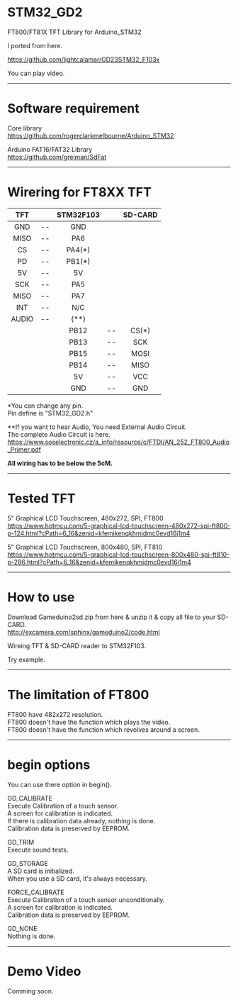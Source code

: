 # STM32_GD2
FT800/FT81X TFT Library for Arduino_STM32

I ported from here.   

https://github.com/lightcalamar/GD23STM32_F103x   

You can play video.   

----

# Software requirement    

Core library    
https://github.com/rogerclarkmelbourne/Arduino_STM32   

Arduino FAT16/FAT32 Library   
https://github.com/greiman/SdFat   

----

# Wirering for FT8XX TFT   


|TFT||STM32F103||SD-CARD|
|:-:|:-:|:-:|:-:|:-:|
|GND|--|GND|
|MISO|--|PA6|
|CS|--|PA4(*)|
|PD|--|PB1(*)|
|5V|--|5V|
|SCK|--|PA5|
|MISO|--|PA7|
|INT|--|N/C|
|AUDIO|--|(**)|
|||PB12|--|CS(*)|
|||PB13|--|SCK|
|||PB15|--|MOSI|
|||PB14|--|MISO|
|||5V|--|VCC|
|||GND|--|GND|


\*You can change any pin.  
Pin define is "STM32_GD2.h"   

\**If you want to hear Audio, You need External Audio Circuit.  
The complete Audio Circuit is here.   
https://www.soselectronic.cz/a_info/resource/c/FTDI/AN_252_FT800_Audio_Primer.pdf   

**All wiring has to be below the 5cM.**  

----

# Tested TFT    
5" Graphical LCD Touchscreen, 480x272, SPI, FT800   
https://www.hotmcu.com/5-graphical-lcd-touchscreen-480x272-spi-ft800-p-124.html?cPath=6_16&zenid=kfemikenqkhmjdmc0evd16j1m4   

5" Graphical LCD Touchscreen, 800x480, SPI, FT810   
https://www.hotmcu.com/5-graphical-lcd-touchscreen-800x480-spi-ft810-p-286.html?cPath=6_16&zenid=kfemikenqkhmjdmc0evd16j1m4   

----

# How to use   

Download Gameduino2sd.zip from here & unzip it & copy all file to your SD-CARD.   
http://excamera.com/sphinx/gameduino2/code.html   


Wireing TFT & SD-CARD reader to STM32F103.   

Try example.   

----

# The limitation of FT800    

FT800 have 482x272 resolution.   
FT800 doesn't have the function which plays the video.   
FT800 doesn't have the function which revolves around a screen.   

----

# begin options   

You can use there option in begin().   

GD_CALIBRATE   
Execute Calibration of a touch sensor.   
A screen for calibration is indicated.   
If there is calibration data already, nothing is done.   
Calibration data is preserved by EEPROM.   

GD_TRIM   
Execute sound tests.   

GD_STORAGE   
A SD card is initialized.   
When you use a SD card, it's always necessary.   

FORCE_CALIBRATE   
Execute Calibration of a touch sensor unconditionally.   
A screen for calibration is indicated.   
Calibration data is preserved by EEPROM.   

GD_NONE   
Nothing is done.   

---

# Demo Video

Comming soon.   
